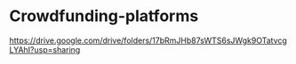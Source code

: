 # Crowdfunding-platforms


https://drive.google.com/drive/folders/17bRmJHb87sWTS6sJWgk9OTatvcgLYAhI?usp=sharing
